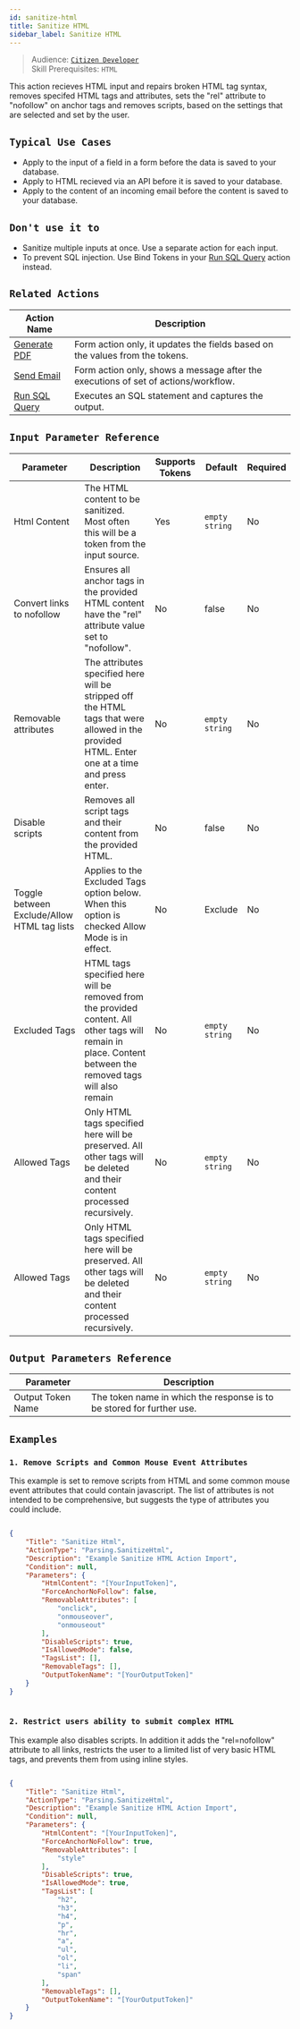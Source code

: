 ```yaml
---
id: sanitize-html
title: Sanitize HTML
sidebar_label: Sanitize HTML
---
```


> Audience: [`Citizen Developer`](/docs/audience#citizen-developers)<br/>
> Skill Prerequisites: `HTML`

This action recieves HTML input and repairs broken HTML tag syntax, removes specifed HTML tags and attributes, sets the "rel" attribute to "nofollow" on anchor tags and removes scripts, based on the settings that are selected and set by the user.

## `Typical Use Cases`

- Apply to the input of a field in a form before the data is saved to your database.
- Apply to HTML recieved via an API before it is saved to your database.
- Apply to the content of an incoming email before the content is saved to your database.

## `Don't use it to`

- Sanitize multiple inputs at once. Use a separate action for each input.
- To prevent SQL injection. Use Bind Tokens in your [Run SQL Query](/docs/Actions/run-sql) action instead.

## `Related Actions`

| Action Name                                     | Description                                                                        |
| ----------------------------------------------- | ---------------------------------------------------------------------------------- |
| [Generate PDF](/docs/Actions/generate-pdf.md)   | Form action only, it updates the fields based on the values from the tokens.       |
| [Send Email](/docs/Actions/send-email.md)       | Form action only, shows a message after the executions of set of actions/workflow. |
| [Run SQL Query](/docs/Actions/run-sql-query.md) | Executes an SQL statement and captures the output.                                 |


## `Input Parameter Reference`

| Parameter                 | Description                                                                                                                 | Supports Tokens | Default        | Required |
| ------------------------- | --------------------------------------------------------------------------------------------------------------------------- | --------------- | -------------- | -------- |
| Html Content | The HTML content to be sanitized. Most often this will be a token from the input source.                                                 | Yes             | `empty string` | No       |
| Convert links to nofollow      | Ensures all anchor tags in the provided HTML content have the "rel" attribute value set to "nofollow". | No             | false              | No       |
| Removable attributes      | The attributes specified here will be stripped off the HTML tags that were allowed in the provided HTML. Enter one at a time and press enter. | No             | `empty string`              | No       |
| Disable scripts      | Removes all script tags and their content from the provided HTML. | No             | false              | No       |
| Toggle between Exclude/Allow HTML tag lists      | Applies to the Excluded Tags option below. When this option is checked Allow Mode is in effect.   | No             | Exclude             | No       |
| Excluded Tags      | HTML tags specified here will be removed from the provided content. All other tags will remain in place. Content between the removed tags will also remain   | No             | `empty string`               | No       |
| Allowed Tags      | Only HTML tags specified here will be preserved. All other tags will be deleted and their content processed recursively. | No             | `empty string`               | No       |
| Allowed Tags      | Only HTML tags specified here will be preserved. All other tags will be deleted and their content processed recursively. | No             | `empty string`               | No       |

## `Output Parameters Reference`

| Parameter         | Description                                                              |
| ----------------- | ------------------------------------------------------------------------ |
| Output Token Name | The token name in which the response is to be stored for further use. |

## `Examples`

### `1. Remove Scripts and Common Mouse Event Attributes`

This example is set to remove scripts from HTML and some common mouse event attributes that could contain javascript. The list of attributes is not intended to be comprehensive, but suggests the type of attributes you could include.

```json

{
    "Title": "Sanitize Html",
    "ActionType": "Parsing.SanitizeHtml",
    "Description": "Example Sanitize HTML Action Import",
    "Condition": null,
    "Parameters": {
        "HtmlContent": "[YourInputToken]",
        "ForceAnchorNoFollow": false,
        "RemovableAttributes": [
            "onclick",
            "onmouseover",
            "onmouseout"
        ],
        "DisableScripts": true,
        "IsAllowedMode": false,
        "TagsList": [],
        "RemovableTags": [],
        "OutputTokenName": "[YourOutputToken]"
    }
}
​
```

### `2. Restrict users ability to submit complex HTML`

This example also disables scripts. In addition it adds the "rel=nofollow" attribute to all links, restricts the user to a limited list of very basic HTML tags, and prevents them from using inline styles.

```json

{
    "Title": "Sanitize Html",
    "ActionType": "Parsing.SanitizeHtml",
    "Description": "Example Sanitize HTML Action Import",
    "Condition": null,
    "Parameters": {
        "HtmlContent": "[YourInputToken]",
        "ForceAnchorNoFollow": true,
        "RemovableAttributes": [
            "style"
        ],
        "DisableScripts": true,
        "IsAllowedMode": true,
        "TagsList": [
            "h2",
            "h3",
            "h4",
            "p",
            "hr",
            "a",
            "ul",
            "ol",
            "li",
            "span"
        ],
        "RemovableTags": [],
        "OutputTokenName": "[YourOutputToken]"
    }
}

```